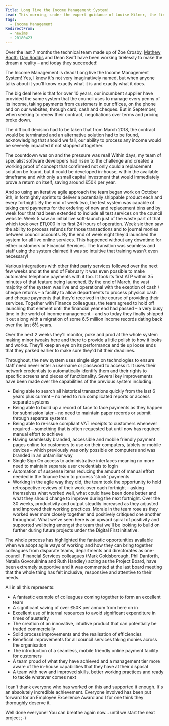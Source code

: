 ```yaml
---
Title: Long live the Income Management System!
Lead: This morning, under the expert guidance of Louise Kilner, the final piece of the Income Management puzzle slotted perfectly into place. 
Tags:
  - Income Management
RedirectFrom:
  - newims
  - 20180423
---
```


Over the last 7 months the technical team made up of Zoe Crosby, [Mathew Booth](https://twitter.com/mpb87), [Dan Roddis](https://twitter.com/danroddis) and Dean Swift have been working tirelessly to make the dream a reality – and today they succeeded!

The Income Management is dead! Long live the Income Management System! Yes, I know it's not very imaginatively named, but when anyone talks about it you'll know exactly what it is and exactly what it does.

The big deal here is that for over 10 years, our incumbent supplier have provided the same system that the council uses to manage every penny of its income, taking payments from customers in our offices, on the phone and on our websites, through card, cash and cheques. But in September, when seeking to renew their contract, negotiations over terms and pricing broke down.

The difficult decision had to be taken that from March 2018, the contract would be terminated and an alternative solution had to be found, acknowledging that should we fail, our ability to process any income would be severely impacted if not stopped altogether. 

The countdown was on and the pressure was real! Within days, my team of specialist software developers had risen to the challenge and created a working proof of concept that confirmed not only could a replacement solution be found, but it could be developed in-house, within the available timeframe and with only a small capital investment that would immediately prove a return on itself, saving around £50K per year.

And so using an iterative agile approach the team began work on October 9th, in fortnightly sprints to deliver a potentially shippable product each and every fortnight. By the end of week two, the test system was capable of taking card payments for the ordering of new and replacement bins and by week four that had been extended to include all test services on the council website. Week 5 saw an initial live soft-launch just of the waste part of that which took over £11,000 in its first 24 hours of operation. Week six then saw the ability to process refunds for those transactions and to journal monies between council accounts. By the end of week eight they'd launched the system for all live online services. This happened without any downtime for either customers or Financial Services. The transition was seamless and staff using the system claimed it was so intuitive that training wasn't even necessary!

Various integrations with other third party services followed over the next few weeks and at the end of February it was even possible to make automated telephone payments with it too. It took its first ATP within 35 minutes of that feature being launched. By the end of March, the vast majority of the system was live and operational with the exeption of cash / cheque returns – a facility to allow departments to process physical cash and cheque payments that they'd received in the course of providing their services. Together with Finance colleagues, the team agreed to hold off launching that element until the financial year end had passed – a very busy time in the world of income management – and so today they finally shipped it out along with a migration of some 6.5 million income records dating back over the last 6½ years.

Over the next 2 weeks they'll monitor, poke and prod at the whole system making minor tweaks here and there to provide a little polish to how it looks and works. They'll keep an eye on its performance and tie up loose ends that they parked earlier to make sure they'd hit their deadlines.

Throughout, the new system uses single sign on technologies to ensure staff need never enter a username or password to access it. It uses their network credentials to automatically identify them and their rights to specific screens and pieces of functionality. Several key improvements have been made over the capabilities of the previous system including:

* Being able to search all historical transactions quickly from the last 6 years plus current – no need to run complicated reports or access separate systems
* Being able to build up a record of face to face payments as they happen for submission later – no need to maintain paper records or submit through separate systems
* Being able to re-issue compliant VAT receipts to customers whenever required – something that is often requested but until now has required manual effort to achieve
* Having seamlessly branded, accessible and mobile friendly payment pages online for customers to use on their computers, tablets or mobile devices – which previously was only possible on computers and was branded in an unfamiliar way
* Single Sign On access to administrative interfaces meaning no more need to maintain separate user credentials to login
* Automation of suspense items reducing the amount of manual effort needed in the finance team to process 'stuck' payments
* Working in the agile way they did, the team took the opportunity to hold retrospective reviews of their work over each fortnight – asking themselves what worked well, what could have been done better and what they should change to improve during the next fortnight. Over the 30 weeks, productivity and output steadily increased as they adjusted and improved their working practices. Morale in the team rose as they worked ever more closely together and positively critiqued one another throughout. What we've seen here is an upward spiral of positivity and supported wellbeing amongst the team that we'll be looking to build on further during future projects under the Digital First initiative.

The whole process has highlighted the fantastic opportunities available when we adopt agile ways of working and how they can bring together colleagues from disparate teams, departments and directorates as one-council. Financial Services colleagues (Mark Goldsborough, Phil Danforth, Natalia Govorukhina and Ruth Handley) acting as the Project Board, have been extremely supportive and it was commented at the last board meeting that the whole thing has felt inclusive, responsive and attentive to their needs.

All in all this represents:

* A fantastic example of colleagues coming together to form an excellent team
* A significant saving of over £50K per annum from here on in
* Excellent use of internal resources to avoid significant expenditure in times of austerity
* The creation of an innovative, intuitive product that can potentially be traded commercially
* Solid process improvements and the realisation of efficiencies
* Beneficial improvements for all council services taking monies across the organisation
* The introduction of a seamless, mobile friendly online payment facility for customers
* A team proud of what they have achieved and a management tier more aware of the in-house capabilities that they have at their disposal
* A team with new and improved skills, better working practices and ready to tackle whatever comes next

I can't thank everyone who has worked on this and supported it enough. It's an absolutely incredible achievement. Everyone involved has been put forward for an Employee Excellence Award and I for one think they thoroughly deserve it.

Well done everyone! You can breathe again now… until we start the next project ;-)